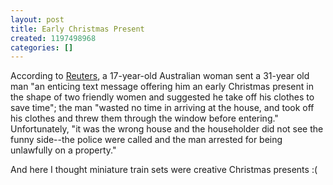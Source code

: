```yaml
---
layout: post
title: Early Christmas Present
created: 1197498968
categories: []
---
```

According to [Reuters](http://www.reuters.com/article/technologyNews/idUSWEL27805820071212?feedType=nl&feedName=ustechnology), a 17-year-old Australian woman sent a 31-year old man "an enticing text message offering him an early Christmas present in the shape of two friendly women and suggested he take off his clothes to save time"; the man "wasted no time in arriving at the house, and took off his clothes and threw them through the window before entering." Unfortunately, "it was the wrong house and the householder did not see the funny side--the police were called and the man arrested for being unlawfully on a property."

And here I thought miniature train sets were creative Christmas presents :(
